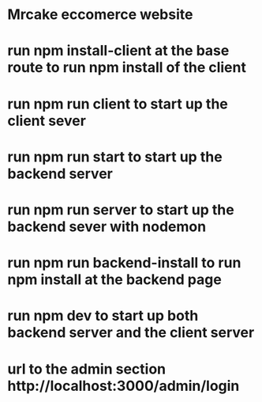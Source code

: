 # Mrcake eccomerce website
# run npm install-client at the base route to run npm install of the client 
# run npm run client to start up the client sever
# run npm run start to start up the backend server
# run npm run server to start up the backend sever with nodemon
# run npm run backend-install to run npm install at the backend page
# run npm dev to start up both backend server and the client server
# url to the admin section http://localhost:3000/admin/login
